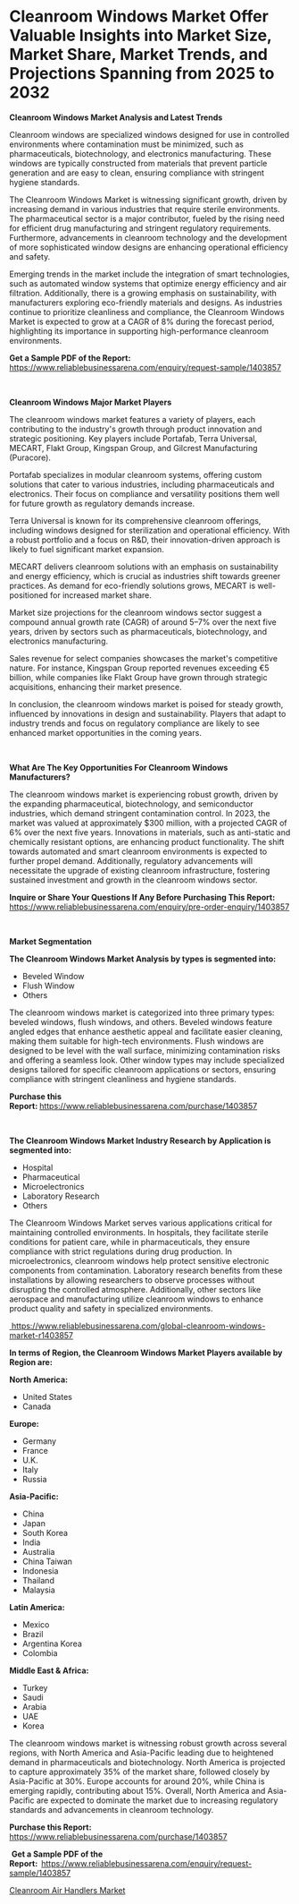 <p><h1>Cleanroom Windows Market Offer Valuable Insights into Market Size, Market Share, Market Trends, and Projections Spanning from 2025 to 2032</h1></p><p><strong>Cleanroom Windows Market Analysis and Latest Trends</strong></p>
<p><p>Cleanroom windows are specialized windows designed for use in controlled environments where contamination must be minimized, such as pharmaceuticals, biotechnology, and electronics manufacturing. These windows are typically constructed from materials that prevent particle generation and are easy to clean, ensuring compliance with stringent hygiene standards.</p><p>The Cleanroom Windows Market is witnessing significant growth, driven by increasing demand in various industries that require sterile environments. The pharmaceutical sector is a major contributor, fueled by the rising need for efficient drug manufacturing and stringent regulatory requirements. Furthermore, advancements in cleanroom technology and the development of more sophisticated window designs are enhancing operational efficiency and safety.</p><p>Emerging trends in the market include the integration of smart technologies, such as automated window systems that optimize energy efficiency and air filtration. Additionally, there is a growing emphasis on sustainability, with manufacturers exploring eco-friendly materials and designs. As industries continue to prioritize cleanliness and compliance, the Cleanroom Windows Market is expected to grow at a CAGR of 8% during the forecast period, highlighting its importance in supporting high-performance cleanroom environments.</p></p>
<p><strong>Get a Sample PDF of the Report:&nbsp;</strong> <a href="https://www.reliablebusinessarena.com/enquiry/request-sample/1403857?utm_campaign=2793&utm_medium=2&utm_source=Github&utm_content=ia&utm_term=28032025&utm_id=cleanroom-windows">https://www.reliablebusinessarena.com/enquiry/request-sample/1403857</a></p>
<p>&nbsp;</p>
<p><strong>Cleanroom Windows Major Market Players</strong></p>
<p><p>The cleanroom windows market features a variety of players, each contributing to the industry's growth through product innovation and strategic positioning. Key players include Portafab, Terra Universal, MECART, Flakt Group, Kingspan Group, and Gilcrest Manufacturing (Puracore).</p><p>Portafab specializes in modular cleanroom systems, offering custom solutions that cater to various industries, including pharmaceuticals and electronics. Their focus on compliance and versatility positions them well for future growth as regulatory demands increase.</p><p>Terra Universal is known for its comprehensive cleanroom offerings, including windows designed for sterilization and operational efficiency. With a robust portfolio and a focus on R&D, their innovation-driven approach is likely to fuel significant market expansion.</p><p>MECART delivers cleanroom solutions with an emphasis on sustainability and energy efficiency, which is crucial as industries shift towards greener practices. As demand for eco-friendly solutions grows, MECART is well-positioned for increased market share.</p><p>Market size projections for the cleanroom windows sector suggest a compound annual growth rate (CAGR) of around 5–7% over the next five years, driven by sectors such as pharmaceuticals, biotechnology, and electronics manufacturing.</p><p>Sales revenue for select companies showcases the market's competitive nature. For instance, Kingspan Group reported revenues exceeding €5 billion, while companies like Flakt Group have grown through strategic acquisitions, enhancing their market presence.</p><p>In conclusion, the cleanroom windows market is poised for steady growth, influenced by innovations in design and sustainability. Players that adapt to industry trends and focus on regulatory compliance are likely to see enhanced market opportunities in the coming years.</p></p>
<p>&nbsp;</p>
<p><strong>What Are The Key Opportunities For Cleanroom Windows Manufacturers?</strong></p>
<p><p>The cleanroom windows market is experiencing robust growth, driven by the expanding pharmaceutical, biotechnology, and semiconductor industries, which demand stringent contamination control. In 2023, the market was valued at approximately $300 million, with a projected CAGR of 6% over the next five years. Innovations in materials, such as anti-static and chemically resistant options, are enhancing product functionality. The shift towards automated and smart cleanroom environments is expected to further propel demand. Additionally, regulatory advancements will necessitate the upgrade of existing cleanroom infrastructure, fostering sustained investment and growth in the cleanroom windows sector.</p></p>
<p><strong>Inquire or Share Your Questions If Any Before Purchasing This Report:</strong> <a href="https://www.reliablebusinessarena.com/enquiry/pre-order-enquiry/1403857?utm_campaign=2793&utm_medium=2&utm_source=Github&utm_content=ia&utm_term=28032025&utm_id=cleanroom-windows">https://www.reliablebusinessarena.com/enquiry/pre-order-enquiry/1403857</a></p>
<p>&nbsp;</p>
<p><strong>Market Segmentation</strong></p>
<p><strong>The Cleanroom Windows Market Analysis by types is segmented into:</strong></p>
<p><ul><li>Beveled Window</li><li>Flush Window</li><li>Others</li></ul></p>
<p><p>The cleanroom windows market is categorized into three primary types: beveled windows, flush windows, and others. Beveled windows feature angled edges that enhance aesthetic appeal and facilitate easier cleaning, making them suitable for high-tech environments. Flush windows are designed to be level with the wall surface, minimizing contamination risks and offering a seamless look. Other window types may include specialized designs tailored for specific cleanroom applications or sectors, ensuring compliance with stringent cleanliness and hygiene standards.</p></p>
<p><strong>Purchase this Report:&nbsp;</strong><a href="https://www.reliablebusinessarena.com/purchase/1403857?utm_campaign=2793&utm_medium=2&utm_source=Github&utm_content=ia&utm_term=28032025&utm_id=cleanroom-windows">https://www.reliablebusinessarena.com/purchase/1403857</a></p>
<p>&nbsp;</p>
<p><strong>The Cleanroom Windows Market Industry Research by Application is segmented into:</strong></p>
<p><ul><li>Hospital</li><li>Pharmaceutical</li><li>Microelectronics</li><li>Laboratory Research</li><li>Others</li></ul></p>
<p><p>The Cleanroom Windows Market serves various applications critical for maintaining controlled environments. In hospitals, they facilitate sterile conditions for patient care, while in pharmaceuticals, they ensure compliance with strict regulations during drug production. In microelectronics, cleanroom windows help protect sensitive electronic components from contamination. Laboratory research benefits from these installations by allowing researchers to observe processes without disrupting the controlled atmosphere. Additionally, other sectors like aerospace and manufacturing utilize cleanroom windows to enhance product quality and safety in specialized environments.</p></p>
<p><a href="https://www.reliablebusinessarena.com/global-cleanroom-windows-market-r1403857?utm_campaign=2793&utm_medium=2&utm_source=Github&utm_content=ia&utm_term=28032025&utm_id=cleanroom-windows">&nbsp;https://www.reliablebusinessarena.com/global-cleanroom-windows-market-r1403857</a></p>
<p><strong>In terms of Region, the Cleanroom Windows Market Players available by Region are:</strong></p>
<p>
    <p> <strong> North America: </strong>
        <ul>
            <li>United States</li>
            <li>Canada</li>
        </ul>
        </p> 
    <p> <strong> Europe: </strong>
        <ul>
            <li>Germany</li>
            <li>France</li>
            <li>U.K.</li>
            <li>Italy</li>
            <li>Russia</li>
        </ul>
        </p> 
    <p> <strong> Asia-Pacific: </strong>
        <ul>
            <li>China</li>
            <li>Japan</li>
            <li>South Korea</li>
            <li>India</li>
            <li>Australia</li>
            <li>China Taiwan</li>
            <li>Indonesia</li>
            <li>Thailand</li>
            <li>Malaysia</li>
        </ul>
        </p> 
    <p> <strong> Latin America: </strong>
        <ul>
            <li>Mexico</li>
            <li>Brazil</li>
            <li>Argentina Korea</li>
            <li>Colombia</li>
        </ul>
        </p> 
    <p> <strong> Middle East & Africa: </strong>
        <ul>
            <li>Turkey</li>
            <li>Saudi</li>
            <li>Arabia</li>
            <li>UAE</li>
            <li>Korea</li>
        </ul>
    </p>
    </p>
<p><p>The cleanroom windows market is witnessing robust growth across several regions, with North America and Asia-Pacific leading due to heightened demand in pharmaceuticals and biotechnology. North America is projected to capture approximately 35% of the market share, followed closely by Asia-Pacific at 30%. Europe accounts for around 20%, while China is emerging rapidly, contributing about 15%. Overall, North America and Asia-Pacific are expected to dominate the market due to increasing regulatory standards and advancements in cleanroom technology.</p></p>
<p><strong>Purchase this Report: </strong><a href="https://www.reliablebusinessarena.com/purchase/1403857?utm_campaign=2793&utm_medium=2&utm_source=Github&utm_content=ia&utm_term=28032025&utm_id=cleanroom-windows">https://www.reliablebusinessarena.com/purchase/1403857</a></p>
<p>&nbsp;<strong>Get a Sample PDF of the Report:&nbsp;&nbsp;</strong><a href="https://www.reliablebusinessarena.com/enquiry/request-sample/1403857?utm_campaign=2793&utm_medium=2&utm_source=Github&utm_content=ia&utm_term=28032025&utm_id=cleanroom-windows">https://www.reliablebusinessarena.com/enquiry/request-sample/1403857</a></p>
<p><strong></strong></p>
<p><p><a href="https://github.com/tselahiara/Market-Research-Report-List-1/blob/main/cleanroom-air-handlers-market.md?utm_campaign=2793&utm_medium=2&utm_source=Github&utm_content=ia&utm_term=28032025&utm_id=cleanroom-windows">Cleanroom Air Handlers Market</a></p></p>